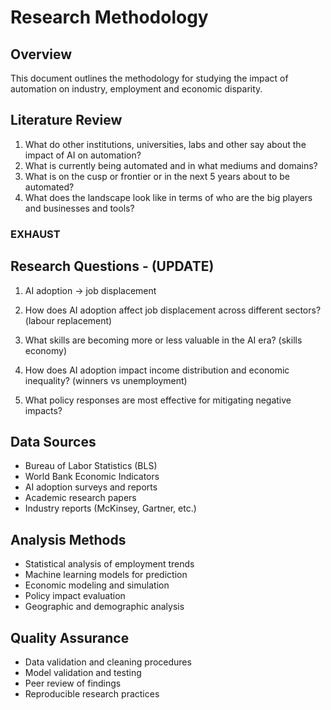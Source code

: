 # Research Methodology

## Overview
This document outlines the methodology for studying the impact of automation on industry, employment and economic disparity.

## Literature Review
1. What do other institutions, universities, labs and other say about the impact of AI on automation?
2. What is currently being automated and in what mediums and domains?
3. What is on the cusp or frontier or in the next 5 years about to be automated?
4. What does the landscape look like in terms of who are the big players and businesses and tools?
### EXHAUST

## Research Questions - (UPDATE)
1. AI adoption -> job displacement

1. How does AI adoption affect job displacement across different sectors? (labour replacement)
2. What skills are becoming more or less valuable in the AI era? (skills economy)
3. How does AI adoption impact income distribution and economic inequality? (winners vs unemployment)
4. What policy responses are most effective for mitigating negative impacts?

## Data Sources
- Bureau of Labor Statistics (BLS)
- World Bank Economic Indicators
- AI adoption surveys and reports
- Academic research papers
- Industry reports (McKinsey, Gartner, etc.)

## Analysis Methods
- Statistical analysis of employment trends
- Machine learning models for prediction
- Economic modeling and simulation
- Policy impact evaluation
- Geographic and demographic analysis

## Quality Assurance
- Data validation and cleaning procedures
- Model validation and testing
- Peer review of findings
- Reproducible research practices 